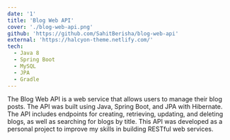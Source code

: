 ```yaml
---
date: '1'
title: 'Blog Web API'
cover: './blog-web-api.png'
github: 'https://github.com/SahitBerisha/blog-web-api'
external: 'https://halcyon-theme.netlify.com/'
tech:
  - Java 8
  - Spring Boot
  - MySQL
  - JPA
  - Gradle
---
```


The Blog Web API is a web service that allows users to manage their blog posts. The API was built using Java, Spring Boot, and JPA with Hibernate. The API includes endpoints for creating, retrieving, updating, and deleting blogs, as well as searching for blogs by title. This API was developed as a personal project to improve my skills in building RESTful web services.
